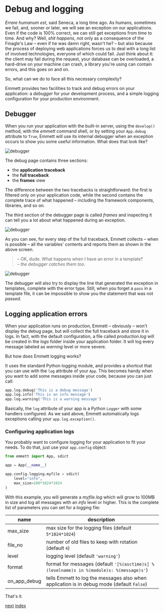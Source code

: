 Debug and logging
=================

*Errare humanum est*, said Seneca, a long time ago. As humans, sometimes we fail, and, sooner or later, we will see an exception on our applications. Even if the code is 100% correct, we can still get exceptions from time to time. And why? Well, *shit happens*, not only as a consequence of the Finagle's Law – even if he was damn right, wasn't he? – but also because the process of deploying web applications forces us to deal with a long list of involved technologies, everyone of which could fail. Just think about it: the client may fail during the request, your database can be overloaded, a hard-drive on your machine can crash, a library you're using can contain errors, and this goes on and on.

So, what can we do to face all this necessary complexity?   

Emmett provides two facilities to track and debug errors on your application:
a *debugger* for your development process, and a simple logging configuration
for your production environment.

Debugger
--------
When you run your application with the built-in server, using the `develop()` method,
with the *emmett* command shell, or by setting your `App.debug` attribute to `True`,
Emmett will use its internal debugger when an exception occurs to show you
some useful information. What does that look like?

![debugger](http://weppy.org/static/debug.png)

The debug page contains three sections:

- the **application traceback**   
- the **full traceback**   
- the **frames** view

The difference between the two tracebacks is straightforward: the first is
filtered only on your application code, while the second contains 
the complete trace of what happened – including the framework components,
libraries, and so on.

The third section of the debugger page is called *frames* and inspecting it can
tell you a lot about what happened during an exception.

![debugger](http://weppy.org/static/debug_frames.png)

As you can see, for every step of the full traceback, Emmett collects – 
when is possible – all the variables' contents and reports them as shown
in the above screen.

> – OK, dude. What happens when I have an error in a template?   
> – *the debugger catches them too.*

![debugger](http://weppy.org/static/debug_template.png)

The debugger will also try to display the line that generated the exception
in templates, complete with the error type. Still, when you forget a `pass`
in a template file, it can be impossible to show you the statement
that was not *passed*.

Logging application errors
--------------------------
When your application runs on production, Emmett – obviously – 
won't display the debug page, but will collect the full traceback 
and store it in logs. In fact, with the default configuration, 
a file called *production.log* will be created in the *logs* folder 
inside your application folder. It will log every message labeled as 
*warning* level or more severe.

But how does Emmett logging works?   

It uses the standard Python logging module, and provides a shortcut
that you can use with the `log` attribute of your `App`. This becomes handy when
you want to add some messages inside your code, because you can just call:

```python
app.log.debug('This is a debug message')
app.log.info('This is an info message')
app.log.warning('This is a warning message')
```

Basically, the `log` attribute of your app is a Python `Logger` with some handlers
configured. As we said above, Emmett automatically logs exceptions calling your `app.log.exception()`.

### Configuring application logs
You probably want to configure logging for your application to fit your needs.
To do that, just use your `app.config` object:

```python
from emmett import App, sdict

app = App(__name__)

app.config.logging.myfile = sdict(
    level="info",
    max_size=100*1024*1024
)
```

With this example, you will generate a *myfile.log* which will grow to 100MB
in size and log all messages with an *info* level or higher. This is the complete
list of parameters you can set for a logging file:

| name | description |
| --- | --- |
| max_size | max size for the logging files (default `5*1024*1024`) |
| file_no | number of old files to keep with rotation (default `4`) |
| level | logging level (default `'warning'`) |
| format | format for messages (default `'[%(asctime)s] %(levelname)s in %(module)s: %(message)s'`) |
| on\_app\_debug | tells Emmett to log the messages also when application is in debug mode (default `False`) |

That's it.

[next](extensions.md)
[index](README.md)